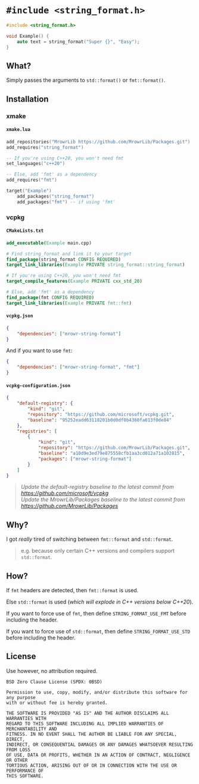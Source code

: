 # `#include <string_format.h>`

```cpp
#include <string_format.h>

void Example() {
    auto text = string_format("Super {}", "Easy");
}
```

## What?

Simply passes the arguments to `std::format()` or `fmt::format()`.

## Installation

### xmake

#### `xmake.lua`

```lua
add_repositories("MrowrLib https://github.com/MrowrLib/Packages.git")
add_requires("string_format")

-- If you're using C++20, you won't need fmt
set_languages("c++20")

-- Else, add 'fmt' as a dependency
add_requires("fmt")

target("Example")
    add_packages("string_format")
    add_packages("fmt") -- if using 'fmt'
```

### vcpkg

#### `CMakeLists.txt`

```cmake
add_executable(Example main.cpp)

# Find string_format and link it to your target
find_package(string_format CONFIG REQUIRED)
target_link_libraries(Example PRIVATE string_format::string_format)

# If you're using C++20, you won't need fmt
target_compile_features(Example PRIVATE cxx_std_20)

# Else, add 'fmt' as a dependency
find_package(fmt CONFIG REQUIRED)
target_link_libraries(Example PRIVATE fmt::fmt)
```

#### `vcpkg.json`

```json
{
    "dependencies": ["mrowr-string-format"]
}
```

And if you want to use `fmt`:

```json
{
    "dependencies": ["mrowr-string-format", "fmt"]
}
```

#### `vcpkg-configuration.json`

```json
{
    "default-registry": {
        "kind": "git",
        "repository": "https://github.com/microsoft/vcpkg.git",
        "baseline": "95252eadd63118201b0d0df0b4360fa613f0de84"
    },
    "registries": [
        {
            "kind": "git",
            "repository": "https://github.com/MrowrLib/Packages.git",
            "baseline": "a10d9e3ed79e875558cfb1aa3cd012a71a102815",
            "packages": ["mrowr-string-format"]
        }
    ]
}
```

> _Update the default-registry baseline to the latest commit from https://github.com/microsoft/vcpkg_  
> _Update the MrowrLib/Packages baseline to the latest commit from https://github.com/MrowrLib/Packages_

## Why?

I got _really_ tired of switching between `fmt::format` and `std::format`.

> e.g. because only certain C++ versions and compilers support `std::format`.

## How?

If `fmt` headers are detected, then `fmt::format` is used.

Else `std::format` is used (_which will explode in C++ versions below C++20_).

If you want to force use of `fmt`, then define `STRING_FORMAT_USE_FMT` before including the header.

If you want to force use of `std::format`, then define `STRING_FORMAT_USE_STD` before including the header.

## License

Use however, no attribution required.

```
BSD Zero Clause License (SPDX: 0BSD)

Permission to use, copy, modify, and/or distribute this software for any purpose
with or without fee is hereby granted.

THE SOFTWARE IS PROVIDED "AS IS" AND THE AUTHOR DISCLAIMS ALL WARRANTIES WITH
REGARD TO THIS SOFTWARE INCLUDING ALL IMPLIED WARRANTIES OF MERCHANTABILITY AND
FITNESS. IN NO EVENT SHALL THE AUTHOR BE LIABLE FOR ANY SPECIAL, DIRECT,
INDIRECT, OR CONSEQUENTIAL DAMAGES OR ANY DAMAGES WHATSOEVER RESULTING FROM LOSS
OF USE, DATA OR PROFITS, WHETHER IN AN ACTION OF CONTRACT, NEGLIGENCE OR OTHER
TORTIOUS ACTION, ARISING OUT OF OR IN CONNECTION WITH THE USE OR PERFORMANCE OF
THIS SOFTWARE.
```
